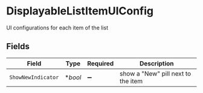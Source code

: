 # DisplayableListItemUIConfig

UI configurations for each item of the list


## Fields

| Field                              | Type                               | Required                           | Description                        |
| ---------------------------------- | ---------------------------------- | ---------------------------------- | ---------------------------------- |
| `ShowNewIndicator`                 | **bool*                            | :heavy_minus_sign:                 | show a "New" pill next to the item |